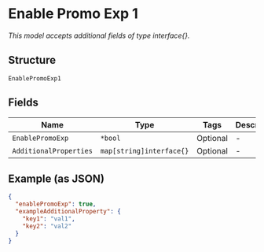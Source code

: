 
# Enable Promo Exp 1

*This model accepts additional fields of type interface{}.*

## Structure

`EnablePromoExp1`

## Fields

| Name | Type | Tags | Description |
|  --- | --- | --- | --- |
| `EnablePromoExp` | `*bool` | Optional | - |
| `AdditionalProperties` | `map[string]interface{}` | Optional | - |

## Example (as JSON)

```json
{
  "enablePromoExp": true,
  "exampleAdditionalProperty": {
    "key1": "val1",
    "key2": "val2"
  }
}
```

